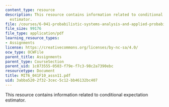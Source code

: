 ```yaml
---
content_type: resource
description: This resource contains information related to conditional expectation
  estimator.
file: /courses/6-041-probabilistic-systems-analysis-and-applied-probability-fall-2010/3abba5202f323cec5c12bb46132bc407_MIT6_041F10_assn11.pdf
file_size: 99176
file_type: application/pdf
learning_resource_types:
- Assignments
license: https://creativecommons.org/licenses/by-nc-sa/4.0/
ocw_type: OCWFile
parent_title: Assignments
parent_type: CourseSection
parent_uid: 1c873555-0503-f79e-f7c3-98c2a7390ebc
resourcetype: Document
title: MIT6_041F10_assn11.pdf
uid: 3abba520-2f32-3cec-5c12-bb46132bc407
---
```

This resource contains information related to conditional expectation estimator.